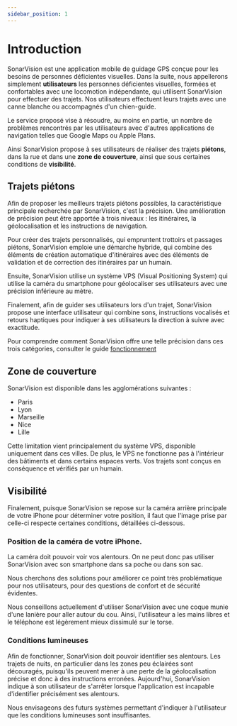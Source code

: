 ```yaml
---
sidebar_position: 1
---
```


# Introduction

SonarVision est une application mobile de guidage GPS conçue pour les besoins de personnes déficientes visuelles.
Dans la suite, nous appellerons simplement **utilisateurs** les personnes déficientes visuelles, formées et confortables
avec une locomotion indépendante, qui utilisent SonarVision pour effectuer des trajets. Nos utilisateurs effectuent
leurs trajets avec une canne blanche ou accompagnés d'un chien-guide.

Le service proposé vise à résoudre, au moins en partie, un nombre de problèmes rencontrés par les utilisateurs avec
d'autres applications de navigation telles que Google Maps ou Apple Plans.

Ainsi SonarVision propose à ses utilisateurs de réaliser des trajets **piétons**, dans la rue et dans une **zone de
couverture**, ainsi que sous certaines conditions de **visibilité**.

## Trajets piétons

Afin de proposer les meilleurs trajets piétons possibles, la caractéristique principale recherchée par SonarVision,
c'est la précision. Une amélioration de précision peut être apportée à trois niveaux : les itinéraires, la
géolocalisation et les instructions de navigation.

Pour créer des trajets personnalisés, qui empruntent trottoirs et passages piétons, SonarVision emploie une démarche
hybride, qui combine des éléments de création automatique d'itinéraires avec des éléments de validation et de correction
des itinéraires par un humain.

Ensuite, SonarVision utilise un système VPS (Visual Positioning System) qui utilise la caméra du smartphone pour
géolocaliser ses utilisateurs avec une précision inférieure au mètre.

Finalement, afin de guider ses utilisateurs lors d'un trajet, SonarVision propose une interface utilisateur qui combine
sons, instructions vocalisés et retours haptiques pour indiquer à ses utilisateurs la direction à suivre avec
exactitude.

Pour comprendre comment SonarVision offre une telle précision dans ces trois catégories, consulter le
guide [fonctionnement](fonctionnement/itineraires)

## Zone de couverture

SonarVision est disponible dans les agglomérations suivantes :

- Paris
- Lyon
- Marseille
- Nice
- Lille

Cette limitation vient principalement du système VPS, disponible uniquement dans ces villes. De plus, le VPS ne 
fonctionne pas à l'intérieur des bâtiments et dans certains espaces verts. Vos trajets sont conçus en conséquence et 
vérifiés par un humain.

## Visibilité

Finalement, puisque SonarVision se repose sur la caméra arrière principale de votre iPhone pour déterminer votre
position, il faut que l'image prise par celle-ci respecte certaines conditions, détaillées ci-dessous.

### Position de la caméra de votre iPhone.

La caméra doit pouvoir voir vos alentours. On ne peut donc pas utiliser SonarVision avec son smartphone dans sa poche
ou dans son sac.

Nous cherchons des solutions pour améliorer ce point très problématique pour nos utilisateurs, pour des
questions de confort et de sécurité évidentes.

Nous conseillons actuellement d'utiliser SonarVision avec une coque munie d'une lanière pour aller autour du cou. Ainsi,
l'utilisateur a les mains libres et le téléphone est légèrement mieux dissimulé sur le torse.

### Conditions lumineuses

Afin de fonctionner, SonarVision doit pouvoir identifier ses alentours. Les trajets de nuits, en particulier dans les
zones peu éclairées sont découragés, puisqu'ils peuvent mener à une perte de la géolocalisation précise et donc à
des instructions erronées. Aujourd'hui, SonarVision indique à son utilisateur de s'arrêter lorsque l'application est
incapable d'identifier précisément ses alentours.

Nous envisageons des futurs systèmes permettant d'indiquer à l'utilisateur que les conditions lumineuses sont
insuffisantes.
